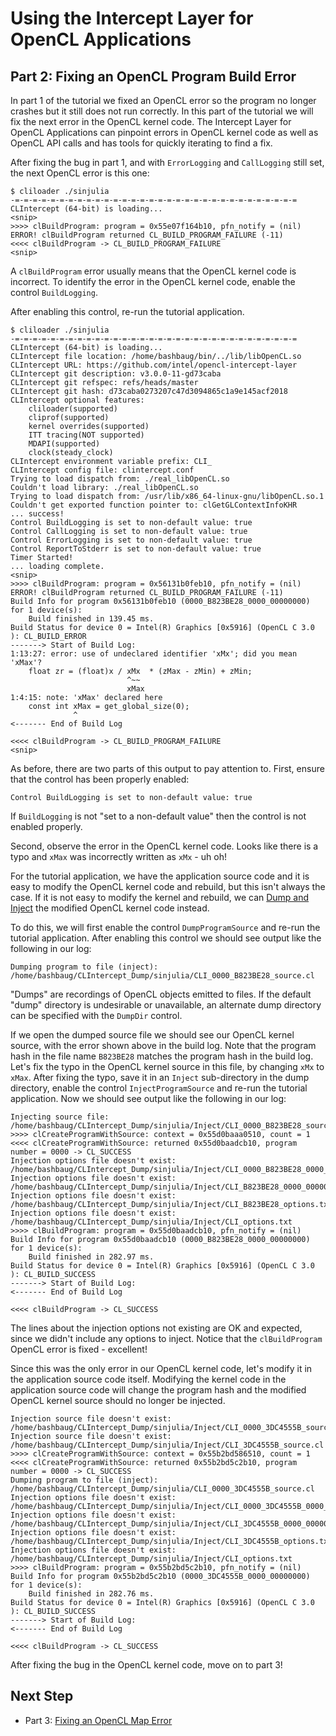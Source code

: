 # Using the Intercept Layer for OpenCL Applications

## Part 2: Fixing an OpenCL Program Build Error

In part 1 of the tutorial we fixed an OpenCL error so the program no longer crashes but it still does not run correctly.
In this part of the tutorial we will fix the next error in the OpenCL kernel code.
The Intercept Layer for OpenCL Applications can pinpoint errors in OpenCL kernel code as well as OpenCL API calls and has tools for quickly iterating to find a fix.

After fixing the bug in part 1, and with `ErrorLogging` and `CallLogging` still set, the next OpenCL error is this one:

```
$ cliloader ./sinjulia 
-=-=-=-=-=-=-=-=-=-=-=-=-=-=-=-=-=-=-=-=-=-=-=-=-=-=-=-=-=-=-=-=
CLIntercept (64-bit) is loading...
<snip>
>>>> clBuildProgram: program = 0x55e07f164b10, pfn_notify = (nil)
ERROR! clBuildProgram returned CL_BUILD_PROGRAM_FAILURE (-11)
<<<< clBuildProgram -> CL_BUILD_PROGRAM_FAILURE
<snip>
```

A `clBuildProgram` error usually means that the OpenCL kernel code is incorrect.
To identify the error in the OpenCL kernel code, enable the control `BuildLogging`.

After enabling this control, re-run the tutorial application.

```
$ cliloader ./sinjulia
-=-=-=-=-=-=-=-=-=-=-=-=-=-=-=-=-=-=-=-=-=-=-=-=-=-=-=-=-=-=-=-=
CLIntercept (64-bit) is loading...
CLIntercept file location: /home/bashbaug/bin/../lib/libOpenCL.so
CLIntercept URL: https://github.com/intel/opencl-intercept-layer
CLIntercept git description: v3.0.0-11-gd73caba
CLIntercept git refspec: refs/heads/master
CLIntercept git hash: d73caba0273207c47d3094865c1a9e145acf2018
CLIntercept optional features:
    cliloader(supported)
    cliprof(supported)
    kernel overrides(supported)
    ITT tracing(NOT supported)
    MDAPI(supported)
    clock(steady_clock)
CLIntercept environment variable prefix: CLI_
CLIntercept config file: clintercept.conf
Trying to load dispatch from: ./real_libOpenCL.so
Couldn't load library: ./real_libOpenCL.so
Trying to load dispatch from: /usr/lib/x86_64-linux-gnu/libOpenCL.so.1
Couldn't get exported function pointer to: clGetGLContextInfoKHR
... success!
Control BuildLogging is set to non-default value: true
Control CallLogging is set to non-default value: true
Control ErrorLogging is set to non-default value: true
Control ReportToStderr is set to non-default value: true
Timer Started!
... loading complete.
<snip>
>>>> clBuildProgram: program = 0x56131b0feb10, pfn_notify = (nil)
ERROR! clBuildProgram returned CL_BUILD_PROGRAM_FAILURE (-11)
Build Info for program 0x56131b0feb10 (0000_B823BE28_0000_00000000) for 1 device(s):
    Build finished in 139.45 ms.
Build Status for device 0 = Intel(R) Graphics [0x5916] (OpenCL C 3.0 ): CL_BUILD_ERROR
-------> Start of Build Log:
1:13:27: error: use of undeclared identifier 'xMx'; did you mean 'xMax'?
    float zr = (float)x / xMx  * (zMax - zMin) + zMin;
                          ^~~
                          xMax
1:4:15: note: 'xMax' declared here
    const int xMax = get_global_size(0);
              ^
<------- End of Build Log

<<<< clBuildProgram -> CL_BUILD_PROGRAM_FAILURE
<snip>
```

As before, there are two parts of this output to pay attention to.
First, ensure that the control has been properly enabled:

```
Control BuildLogging is set to non-default value: true
```

If `BuildLogging` is not "set to a non-default value" then the control is not enabled properly.

Second, observe the error in the OpenCL kernel code.
Looks like there is a typo and `xMax` was incorrectly written as `xMx` - uh oh!

For the tutorial application, we have the application source code and it is easy to modify the OpenCL kernel code and rebuild, but this isn't always the case.
If it is not easy to modify the kernel and rebuild, we can [Dump and Inject](https://github.com/intel/opencl-intercept-layer/blob/master/docs/injecting_programs.md) the modified OpenCL kernel code instead.

To do this, we will first enable the control `DumpProgramSource` and re-run the tutorial application.
After enabling this control we should see output like the following in our log:

```
Dumping program to file (inject): /home/bashbaug/CLIntercept_Dump/sinjulia/CLI_0000_B823BE28_source.cl
```

"Dumps" are recordings of OpenCL objects emitted to files.
If the default "dump" directory is undesirable or unavailable, an alternate dump directory can be specified with the `DumpDir` control.

If we open the dumped source file we should see our OpenCL kernel source, with the error shown above in the build log.
Note that the program hash in the file name `B823BE28` matches the program hash in the build log.
Let's fix the typo in the OpenCL kernel source in this file, by changing `xMx` to `xMax`.
After fixing the typo, save it in an `Inject` sub-directory in the dump directory, enable the control `InjectProgramSource` and re-run the tutorial application.
Now we should see output like the following in our log:

```
Injecting source file: /home/bashbaug/CLIntercept_Dump/sinjulia/Inject/CLI_0000_B823BE28_source.cl
>>>> clCreateProgramWithSource: context = 0x55d0baaa0510, count = 1
<<<< clCreateProgramWithSource: returned 0x55d0baadcb10, program number = 0000 -> CL_SUCCESS
Injection options file doesn't exist: /home/bashbaug/CLIntercept_Dump/sinjulia/Inject/CLI_0000_B823BE28_0000_00000000_options.txt
Injection options file doesn't exist: /home/bashbaug/CLIntercept_Dump/sinjulia/Inject/CLI_B823BE28_0000_00000000_options.txt
Injection options file doesn't exist: /home/bashbaug/CLIntercept_Dump/sinjulia/Inject/CLI_B823BE28_options.txt
Injection options file doesn't exist: /home/bashbaug/CLIntercept_Dump/sinjulia/Inject/CLI_options.txt
>>>> clBuildProgram: program = 0x55d0baadcb10, pfn_notify = (nil)
Build Info for program 0x55d0baadcb10 (0000_B823BE28_0000_00000000) for 1 device(s):
    Build finished in 282.97 ms.
Build Status for device 0 = Intel(R) Graphics [0x5916] (OpenCL C 3.0 ): CL_BUILD_SUCCESS
-------> Start of Build Log:
<------- End of Build Log

<<<< clBuildProgram -> CL_SUCCESS
```

The lines about the injection options not existing are OK and expected, since we didn't include any options to inject.
Notice that the `clBuildProgram` OpenCL error is fixed - excellent!

Since this was the only error in our OpenCL kernel code, let's modify it in the application source code itself.
Modifying the kernel code in the application source code will change the program hash and the modified OpenCL kernel source should no longer be injected.

```
Injection source file doesn't exist: /home/bashbaug/CLIntercept_Dump/sinjulia/Inject/CLI_0000_3DC4555B_source.cl
Injection source file doesn't exist: /home/bashbaug/CLIntercept_Dump/sinjulia/Inject/CLI_3DC4555B_source.cl
>>>> clCreateProgramWithSource: context = 0x55b2bd586510, count = 1
<<<< clCreateProgramWithSource: returned 0x55b2bd5c2b10, program number = 0000 -> CL_SUCCESS
Dumping program to file (inject): /home/bashbaug/CLIntercept_Dump/sinjulia/CLI_0000_3DC4555B_source.cl
Injection options file doesn't exist: /home/bashbaug/CLIntercept_Dump/sinjulia/Inject/CLI_0000_3DC4555B_0000_00000000_options.txt
Injection options file doesn't exist: /home/bashbaug/CLIntercept_Dump/sinjulia/Inject/CLI_3DC4555B_0000_00000000_options.txt
Injection options file doesn't exist: /home/bashbaug/CLIntercept_Dump/sinjulia/Inject/CLI_3DC4555B_options.txt
Injection options file doesn't exist: /home/bashbaug/CLIntercept_Dump/sinjulia/Inject/CLI_options.txt
>>>> clBuildProgram: program = 0x55b2bd5c2b10, pfn_notify = (nil)
Build Info for program 0x55b2bd5c2b10 (0000_3DC4555B_0000_00000000) for 1 device(s):
    Build finished in 282.76 ms.
Build Status for device 0 = Intel(R) Graphics [0x5916] (OpenCL C 3.0 ): CL_BUILD_SUCCESS
-------> Start of Build Log:
<------- End of Build Log

<<<< clBuildProgram -> CL_SUCCESS
```

After fixing the bug in the OpenCL kernel code, move on to part 3!

## Next Step

* Part 3: [Fixing an OpenCL Map Error](part3.md)
